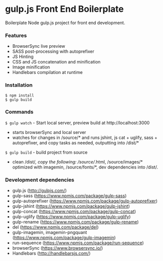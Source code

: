 gulp.js Front End Boilerplate
=============================

Boilerplate Node gulp.js project for front end development.

### Features
* BrowserSync live preview
* SASS post-processing with autoprefixer
* JS Hinting
* CSS and JS concatenation and minification
* Image minification
* Handlebars compilation at runtime

### Installation
```
$ npm install
$ gulp build
```

### Commands
`$ gulp watch` - Start local server, preview build at http://localhost:3000
* starts browserSync and local server
* watches for changes in /source/* and runs jshint, js cat + uglify, sass + autoprefixer, and copy tasks as needed, outputting into /dist/*

`$ gulp build` - build project from source
* clean /dist/*, copy the following: /source/*.html, /source/images/* optimized with imagemin, /source/fonts/*, dev dependencies into /dist/.

### Development dependencies
* gulp.js (http://gulpjs.com/)
* gulp-sass (https://www.npmjs.com/package/gulp-sass)
* gulp-autoprefixer (https://www.npmjs.com/package/gulp-autoprefixer)
* gulp-jshint (https://www.npmjs.com/package/gulp-jshint)
* gulp-concat (https://www.npmjs.com/package/gulp-concat)
* gulp-uglify (https://www.npmjs.com/package/gulp-uglify)
* gulp-rename (https://www.npmjs.com/package/gulp-rename)
* del (https://www.npmjs.com/package/del)
* gulp-imagemin, imagemin-pngquant (https://www.npmjs.com/package/gulp-imagemin)
* run-sequence (https://www.npmjs.com/package/run-sequence)
* browserSync (https://www.browsersync.io/) 
* Handlebars (http://handlebarsjs.com/)
